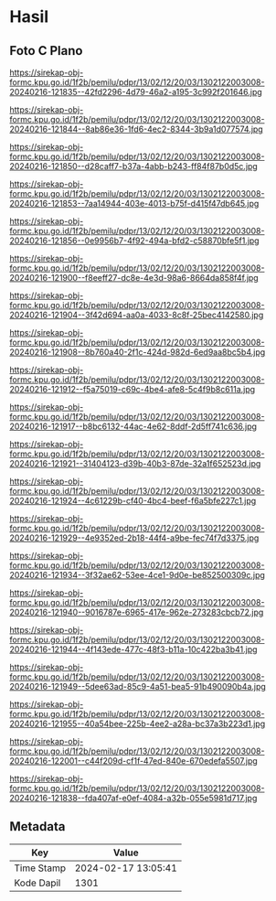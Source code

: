 # Hasil

## Foto C Plano

https://sirekap-obj-formc.kpu.go.id/1f2b/pemilu/pdpr/13/02/12/20/03/1302122003008-20240216-121835--42fd2296-4d79-46a2-a195-3c992f201646.jpg

https://sirekap-obj-formc.kpu.go.id/1f2b/pemilu/pdpr/13/02/12/20/03/1302122003008-20240216-121844--8ab86e36-1fd6-4ec2-8344-3b9a1d077574.jpg

https://sirekap-obj-formc.kpu.go.id/1f2b/pemilu/pdpr/13/02/12/20/03/1302122003008-20240216-121850--d28caff7-b37a-4abb-b243-ff84f87b0d5c.jpg

https://sirekap-obj-formc.kpu.go.id/1f2b/pemilu/pdpr/13/02/12/20/03/1302122003008-20240216-121853--7aa14944-403e-4013-b75f-d415f47db645.jpg

https://sirekap-obj-formc.kpu.go.id/1f2b/pemilu/pdpr/13/02/12/20/03/1302122003008-20240216-121856--0e9956b7-4f92-494a-bfd2-c58870bfe5f1.jpg

https://sirekap-obj-formc.kpu.go.id/1f2b/pemilu/pdpr/13/02/12/20/03/1302122003008-20240216-121900--f8eeff27-dc8e-4e3d-98a6-8664da858f4f.jpg

https://sirekap-obj-formc.kpu.go.id/1f2b/pemilu/pdpr/13/02/12/20/03/1302122003008-20240216-121904--3f42d694-aa0a-4033-8c8f-25bec4142580.jpg

https://sirekap-obj-formc.kpu.go.id/1f2b/pemilu/pdpr/13/02/12/20/03/1302122003008-20240216-121908--8b760a40-2f1c-424d-982d-6ed9aa8bc5b4.jpg

https://sirekap-obj-formc.kpu.go.id/1f2b/pemilu/pdpr/13/02/12/20/03/1302122003008-20240216-121912--f5a75019-c69c-4be4-afe8-5c4f9b8c611a.jpg

https://sirekap-obj-formc.kpu.go.id/1f2b/pemilu/pdpr/13/02/12/20/03/1302122003008-20240216-121917--b8bc6132-44ac-4e62-8ddf-2d5ff741c636.jpg

https://sirekap-obj-formc.kpu.go.id/1f2b/pemilu/pdpr/13/02/12/20/03/1302122003008-20240216-121921--31404123-d39b-40b3-87de-32a1f652523d.jpg

https://sirekap-obj-formc.kpu.go.id/1f2b/pemilu/pdpr/13/02/12/20/03/1302122003008-20240216-121924--4c61229b-cf40-4bc4-beef-f6a5bfe227c1.jpg

https://sirekap-obj-formc.kpu.go.id/1f2b/pemilu/pdpr/13/02/12/20/03/1302122003008-20240216-121929--4e9352ed-2b18-44f4-a9be-fec74f7d3375.jpg

https://sirekap-obj-formc.kpu.go.id/1f2b/pemilu/pdpr/13/02/12/20/03/1302122003008-20240216-121934--3f32ae62-53ee-4ce1-9d0e-be852500309c.jpg

https://sirekap-obj-formc.kpu.go.id/1f2b/pemilu/pdpr/13/02/12/20/03/1302122003008-20240216-121940--9016787e-6965-417e-962e-273283cbcb72.jpg

https://sirekap-obj-formc.kpu.go.id/1f2b/pemilu/pdpr/13/02/12/20/03/1302122003008-20240216-121944--4f143ede-477c-48f3-b11a-10c422ba3b41.jpg

https://sirekap-obj-formc.kpu.go.id/1f2b/pemilu/pdpr/13/02/12/20/03/1302122003008-20240216-121949--5dee63ad-85c9-4a51-bea5-91b490090b4a.jpg

https://sirekap-obj-formc.kpu.go.id/1f2b/pemilu/pdpr/13/02/12/20/03/1302122003008-20240216-121955--40a54bee-225b-4ee2-a28a-bc37a3b223d1.jpg

https://sirekap-obj-formc.kpu.go.id/1f2b/pemilu/pdpr/13/02/12/20/03/1302122003008-20240216-122001--c44f209d-cf1f-47ed-840e-670edefa5507.jpg

https://sirekap-obj-formc.kpu.go.id/1f2b/pemilu/pdpr/13/02/12/20/03/1302122003008-20240216-121838--fda407af-e0ef-4084-a32b-055e5981d717.jpg


## Metadata

| Key        | Value               |
| ---------- | ------------------- |
| Time Stamp | 2024-02-17 13:05:41 |
| Kode Dapil | 1301                |



